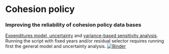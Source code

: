 # Cohesion policy
### Improving the reliability of cohesion policy data bases

[Expenditures model, uncertainty](https://github.com/Confareneoclassico/Cohesion_policy/blob/master/GitHub_Model_Uncertainty_Analysis.ipynb) and [variance-based sensitivity analysis](https://github.com/Confareneoclassico/Cohesion_policy/blob/master/GitHub_Model_Sensitivity_Analysis.ipynb). Running the script with fixed years and/or residual selector requires running first the general model and uncertainty analysis. [![Binder](https://mybinder.org/badge_logo.svg)](https://mybinder.org/v2/gh/Confareneoclassico/Expenditure_modelling/master)
